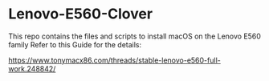 # Lenovo-E560-Clover

This repo contains the files and scripts to install macOS on the Lenovo E560 family
Refer to this Guide for the details:

<https://www.tonymacx86.com/threads/stable-lenovo-e560-full-work.248842/>